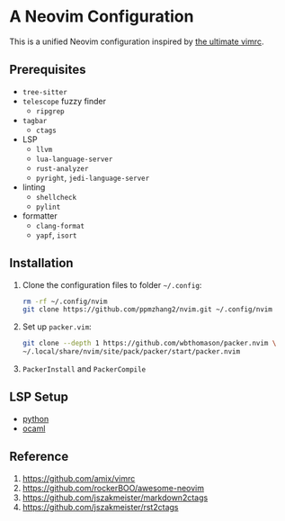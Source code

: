 # A Neovim Configuration

This is a unified Neovim configuration inspired by [the ultimate
vimrc](https://github.com/amix/vimrc).

## Prerequisites

- `tree-sitter`
- `telescope` fuzzy finder
  - `ripgrep`
- `tagbar`
  - `ctags`
- LSP
  - `llvm`
  - `lua-language-server`
  - `rust-analyzer`
  - `pyright`, `jedi-language-server`
- linting
  - `shellcheck`
  - `pylint`
- formatter
  - `clang-format`
  - `yapf`, `isort` 

## Installation

1. Clone the configuration files to folder `~/.config`:

   ```sh
   rm -rf ~/.config/nvim
   git clone https://github.com/ppmzhang2/nvim.git ~/.config/nvim
   ```

2. Set up `packer.vim`:

   ```sh
   git clone --depth 1 https://github.com/wbthomason/packer.nvim \
   ~/.local/share/nvim/site/pack/packer/start/packer.nvim
   ```

4. `PackerInstall` and `PackerCompile`

## LSP Setup

- [python](./python_lsp_setup.md)
- [ocaml](./ocaml_lsp_setup.md)

## Reference

1. https://github.com/amix/vimrc
2. https://github.com/rockerBOO/awesome-neovim
3. https://github.com/jszakmeister/markdown2ctags
4. https://github.com/jszakmeister/rst2ctags
